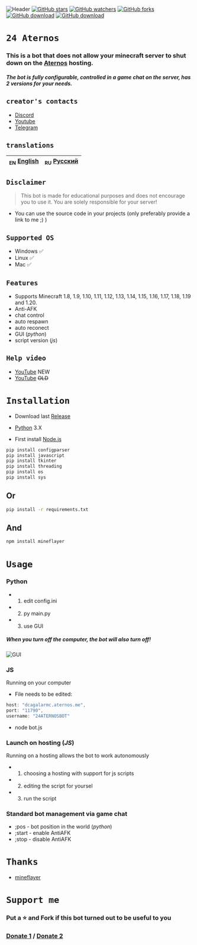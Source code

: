 ![Header](/IMG/1.png)
<a href="https://github.com/YTFort/24-Aternos/stargazers"><img src="https://badgen.net/github/stars/YTFort/24-Aternos" alt="GitHub stars"/></a>
<a href="https://github.com/YTFort/24-Aternos"><img src="https://badgen.net/github/watchers/YTFort/24-Aternos" alt="GitHub watchers"/></a>
<a href="https://github.com/YTFort/24-Aternos"><img src="https://badgen.net/github/forks/YTFort/24-Aternos" alt="GitHub forks"/></a>
<a href="https://github.com/YTFort/24-Aternos/releases"><img src="https://badgen.net/github/assets-dl/YTFort/24-Aternos" alt="GitHub download"/></a>
<a href="https://github.com/YTFort/24-Aternos/releases"><img src="https://badgen.net/github/assets-dl/YTFort/24-Aternos/24-Aternos" alt="GitHub download"/></a>
# `24 Aternos`
### This is a bot that does not allow your minecraft server to shut down on the [Aternos](https://aternos.org) hosting.
##### The bot is fully configurable, controlled in a game chat on the server, has 2 versions for your needs.

## `creator's contacts`
- [Discord](https://discord.gg/bjgpVAxgyE)
- [Youtube](https://youtube.com/c/fortcote)
- [Telegram](https://t.me/FortcoteTG)

## `translations`
| <sub>EN</sub> [English](README.md) | <sub>RU</sub> [Русский](README_RU.md) |
|-------------------------|----------------------------|

## `Disclaimer`
> This bot is made for educational purposes and does not encourage you to use it. You are solely responsible for your server!

 - You can use the source code in your projects (only preferably provide a link to me ;) )

## `Supported OS`

 * Windows ✅
 * Linux ✅
 * Mac ✅

## `Features`

 * Supports Minecraft 1.8, 1.9, 1.10, 1.11, 1.12, 1.13, 1.14, 1.15, 1.16, 1.17, 1.18, 1.19 and 1.20.
 * Anti-AFK
 * chat control
 * auto respawn
 * auto reconect
 * GUI (*python*)
 * script version (*js*)

## `Help video`

 * [YouTube](https://youtu.be/omcDWHgeV54?si=f_irsTbtnFEIvKw2) NEW
 * [YouTube](https://youtu.be/vpgzqO3YEDE) ~~OLD~~

# `Installation`

* Download last [Release](https://github.com/YTFort/24-Aternos/releases)


 * [Python](https://www.python.org) 3.X
 * First install [Node.js](https://nodejs.dev)

```bash
pip install configparser
pip install javascript
pip install tkinter
pip install threading
pip install os
pip install sys
```
## Or

```bash
pip install -r requirements.txt
```

## And

```bash
npm install mineflayer
```

# `Usage`

### Python

 * 1. edit config.ini
 * 2. py main.py
 * 3. use GUI

##### When you turn off the computer, the bot will also turn off!

![GUI](/IMG/2.png)

### JS
Running on your computer

 * File needs to be edited:

```js
host: "dcagalarmc.aternos.me",
port: "11790",
username: "24ATERNOSBOT"
```
 * node bot.js

### Launch on hosting (*JS*)
Running on a hosting allows the bot to work autonomously

* 1. сhoosing a hosting with support for js scripts
* 2. editing the script for yoursel
* 3. run the script

### Standard bot management via game chat

 * ;pos - bot position in the world (*python*)
 * ;start - enable AntiAFK
 * ;stop - disable AntiAFK

# `Thanks`

- [mineflayer](https://github.com/PrismarineJS/mineflayer)

# `Support me`

### Put a ⭐ and Fork if this bot turned out to be useful to you
### [Donate 1](https://www.donationalerts.com/r/fortcotetm) / [Donate 2](https://new.donatepay.ru/@924403)
